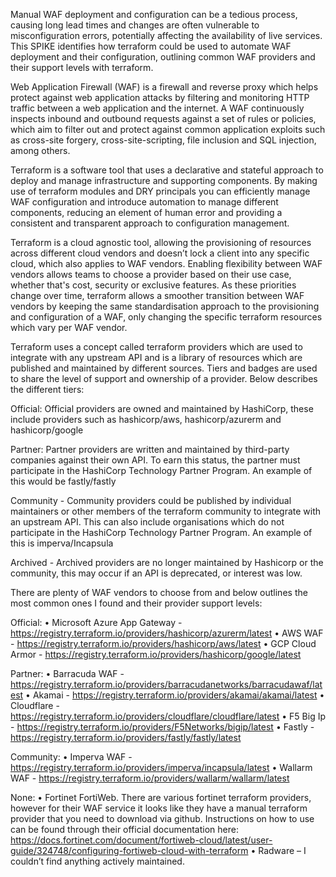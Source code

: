 Manual WAF deployment and configuration can be a tedious process, causing long lead times and changes are often vulnerable to misconfiguration errors, potentially affecting the availability of live services. This SPIKE identifies how terraform could be used to automate WAF deployment and their configuration, outlining common WAF providers and their support levels with terraform.

Web Application Firewall (WAF) is a firewall and reverse proxy which helps protect against web application attacks by filtering and monitoring HTTP traffic between a web application and the internet. A WAF continuously inspects inbound and outbound requests against a set of rules or policies, which aim to filter out and protect against common application exploits such as cross-site forgery, cross-site-scripting, file inclusion and SQL injection, among others.

Terraform is a software tool that uses a declarative and stateful approach to deploy and manage infrastructure and supporting components. By making use of terraform modules and DRY principals you can efficiently manage WAF configuration and introduce automation to manage different components, reducing an element of human error and providing a consistent and transparent approach to configuration management. 
 
Terraform is a cloud agnostic tool, allowing the provisioning of resources across different cloud vendors and doesn’t lock a client into any specific cloud, which also applies to WAF vendors. Enabling flexibility between WAF vendors allows teams to choose a provider based on their use case, whether that's cost, security or exclusive features. As these priorities change over time, terraform allows a smoother transition between WAF vendors by keeping the same standardisation approach to the provisioning and configuration of a WAF, only changing the specific terraform resources which vary per WAF vendor. 
 
Terraform uses a concept called terraform providers which are used to integrate with any upstream API and is a library of resources which are published and maintained by different sources. Tiers and badges are used to share the level of support and ownership of a provider. Below describes the different tiers:

Official: Official providers are owned and maintained by HashiCorp, these include providers such as hashicorp/aws, hashicorp/azurerm and hashicorp/google

Partner: Partner providers are written and maintained by third-party companies against their own API. To earn this status, the partner must participate in the HashiCorp Technology Partner Program. An example of this would be fastly/fastly

Community - Community providers could be published by individual maintainers or other members of the terraform community to integrate with an upstream API. This can also include organisations which do not participate in the HashiCorp Technology Partner Program. An example of this is imperva/Incapsula

Archived - Archived providers are no longer maintained by Hashicorp or the community, this may occur if an API is deprecated, or interest was low.

There are plenty of WAF vendors to choose from and below outlines the most common ones I found and their provider support levels:

Official:
•	Microsoft Azure App Gateway - https://registry.terraform.io/providers/hashicorp/azurerm/latest
•	AWS WAF - https://registry.terraform.io/providers/hashicorp/aws/latest
•	GCP Cloud Armor - https://registry.terraform.io/providers/hashicorp/google/latest
 
Partner:
•	Barracuda WAF - https://registry.terraform.io/providers/barracudanetworks/barracudawaf/latest
•	Akamai - https://registry.terraform.io/providers/akamai/akamai/latest
•	Cloudflare - https://registry.terraform.io/providers/cloudflare/cloudflare/latest
•	F5 Big Ip - https://registry.terraform.io/providers/F5Networks/bigip/latest
•	Fastly - https://registry.terraform.io/providers/fastly/fastly/latest
 
Community:
•	Imperva WAF - https://registry.terraform.io/providers/imperva/incapsula/latest
•	Wallarm WAF - https://registry.terraform.io/providers/wallarm/wallarm/latest
 
None:
•	Fortinet FortiWeb. There are various fortinet terraform providers, however for their WAF service it looks like they have a manual terraform provider that you need to download via github. Instructions on how to use can be found through their official documentation here: https://docs.fortinet.com/document/fortiweb-cloud/latest/user-guide/324748/configuring-fortiweb-cloud-with-terraform 
•	Radware – I couldn’t find anything actively maintained.

